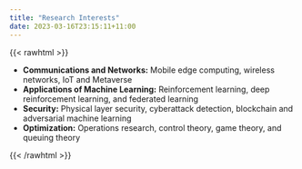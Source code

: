```yaml
---
title: "Research Interests"
date: 2023-03-16T23:15:11+11:00
---
```


{{< rawhtml >}}
<ul>
  <li>
    <strong>Communications and Networks:</strong> Mobile edge computing, wireless networks, IoT and Metaverse
  </li>
  <li>
    <strong>Applications of Machine Learning:</strong> Reinforcement learning, deep reinforcement learning, and federated learning
  </li>
  <li>
    <strong>Security:</strong> Physical layer security, cyberattack detection, blockchain and adversarial machine learning
  </li>
  <li>
    <strong>Optimization:</strong> Operations research, control theory, game theory, and queuing theory
  </li>
</ul>
{{< /rawhtml >}}